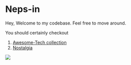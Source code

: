 # Neps-in

Hey, Welcome to my codebase. Feel free to move around.

You should certainly checkout 

1. [Awesome-Tech collection](https://github.com/neps-in/awesome-tech) 
2. [Nostalgia](https://github.com/neps-in/nostalgia)

![](https://komarev.com/ghpvc/?username=neps-in)
